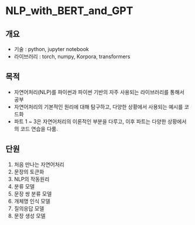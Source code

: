 # NLP_with_BERT_and_GPT

## 개요
* 기술 : python, jupyter notebook 
* 라이브러리 : torch, numpy, Korpora, transformers

## 목적
* 자연어처리(NLP)를 파이썬과 파이썬 기반의 자주 사용되는 라이브러리를 통해서 공부 
* 자연어처리의 기본적인 원리에 대해 탐구하고, 다양한 상황에서 사용되는 예시를 코드화
* 파트 1 ~ 3은 자연어처리의 이론적인 부분을 다루고, 이후 파트는 다양한 상황에서의 코드 연습을 다룸.


## 단원
1. 처음 만나는 자연어처리
2. 문장의 토큰화
3. NLP의 작동원리
4. 분류 모델
5. 문장 쌍 분류 모델
6. 개체명 인식 모델
7. 질의응답 모델
8. 문장 생성 모델
